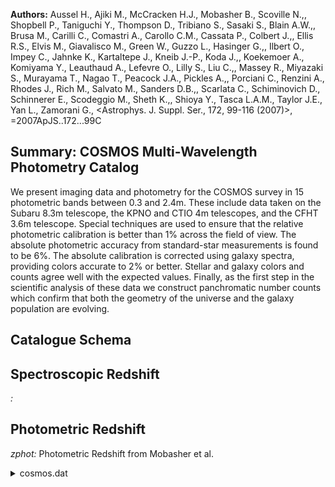 **Authors:** Aussel H., Ajiki M., McCracken H.J., Mobasher B., Scoville N.,, Shopbell P., Taniguchi Y., Thompson D., Tribiano S., Sasaki S., Blain A.W.,, Brusa M., Carilli C., Comastri A., Carollo C.M., Cassata P., Colbert J.,, Ellis R.S., Elvis M., Giavalisco M., Green W., Guzzo L., Hasinger G.,, Ilbert O., Impey C., Jahnke K., Kartaltepe J., Kneib J.-P., Koda J.,, Koekemoer A., Komiyama Y., Leauthaud A., Lefevre O., Lilly S., Liu C.,, Massey R., Miyazaki S., Murayama T., Nagao T., Peacock J.A., Pickles A.,, Porciani C., Renzini A., Rhodes J., Rich M., Salvato M., Sanders D.B.,, Scarlata C., Schiminovich D., Schinnerer E., Scodeggio M., Sheth K.,, Shioya Y., Tasca L.A.M., Taylor J.E., Yan L., Zamorani G., <Astrophys. J. Suppl. Ser., 172, 99-116 (2007)>, =2007ApJS..172...99C

## Summary: COSMOS Multi-Wavelength Photometry Catalog 

We present imaging data and photometry for the COSMOS survey in 15 photometric bands between 0.3 and 2.4m. These include data taken on the Subaru 8.3m telescope, the KPNO and CTIO 4m telescopes, and the CFHT 3.6m telescope. Special techniques are used to ensure that the relative photometric calibration is better than 1% across the field of view. The absolute photometric accuracy from standard-star measurements is found to be 6%. The absolute calibration is corrected using galaxy spectra, providing colors accurate to 2% or better. Stellar and galaxy colors and counts agree well with the expected values. Finally, as the first step in the scientific analysis of these data we construct panchromatic number counts which confirm that both the geometry of the universe and the galaxy population are evolving.

## Catalogue Schema


## Spectroscopic Redshift 
 
*:*  
 

## Photometric Redshift 
 
*zphot:* Photometric Redshift from Mobasher et al. 
 
<details>
<summary>cosmos.dat</summary>

| Bytes   | Format   | Units     | Label   | Explanations                                    |
|:--------|:---------|:----------|:--------|:------------------------------------------------|
| 1- 7    | I7       | ---       | COSMOS  | Unique identification number of each source     |
| 9- 11   | I3       | ---       | Image   | [1/144] Which of the 144 sub-image tiles        |
| 13- 21  | F9.5     | deg       | RAdeg   | Right Ascension in decimal degrees (J2000.0)    |
| 22- 30  | F9.5     | deg       | DEdeg   | Declination in decimal degrees (J2000.0)        |
| 32- 39  | F8.3     | pix       | Xpix    | X pixel position on the sub-image tile          |
| 41- 48  | F8.3     | pix       | Ypix    | Y pixel position on the sub-image tile          |
| 50- 55  | F6.2     | pix       | ifwhm   | ?=-99 FWHM measured on the detection image      |
| 57- 68  | F12.6    | uJy       | imax    | ?=-99 Peak flux measured on the detection       |
| 70- 75  | F6.2     | ---       | istar   | ?=-99 SExtractor stellarity parameter measured  |
| 77- 84  | F8.4     | mag       | imagA   | ?=-99 Total i-band magnitude measured on the    |
| 86- 93  | F8.4     | mag       | dmag3   | ?=-99 Offset between 3" aperture magnitudes     |
| 95- 96  | I2       | ---       | n_imagA | [-1/2] Flag indicating which image the total    |
| 98-105  | F8.4     | mag       | umag    | ?=-99. CFHT u* AB magnitude (8)                 |
| 107-114 | F8.4     | mag       | e_umag  | ?=-99. 1 Sigma error on CFHT umag (9)           |
| 116-123 | F8.4     | mag       | Bmag    | ?=-99. Subaru Bj AB magnitude (8)               |
| 125-132 | F8.4     | mag       | e_Bmag  | ?=-99. 1 Sigma error on Subaru Bmag (9)         |
| 134-141 | F8.4     | mag       | Vmag    | ?=-99. Subaru Vj AB magnitude (8)               |
| 143-150 | F8.4     | mag       | e_Vmag  | ?=-99. 1 Sigma error on Subaru Vmag (9)         |
| 152-159 | F8.4     | mag       | gmag    | ?=-99. Subaru g+ AB magnitude (8)               |
| 161-168 | F8.4     | mag       | e_gmag  | ?=-99. 1 Sigma error on Subaru gmag (9)         |
| 170-177 | F8.4     | mag       | rmag    | ?=-99. Subaru r+ AB magnitude (8)               |
| 179-186 | F8.4     | mag       | e_rmag  | ?=-99. 1 Sigma error on Subaru rmag (9)         |
| 188-195 | F8.4     | mag       | imag    | ?=-99. Subaru i+ AB magnitude (8)               |
| 197-204 | F8.4     | mag       | e_imag  | ?=-99. 1 Sigma error on Subaru imag (9)         |
| 206-213 | F8.4     | mag       | zmag    | ?=-99. Subaru z+ AB magnitude (8)               |
| 215-222 | F8.4     | mag       | e_zmag  | ?=-99. 1 Sigma error on Subaru zmag (9)         |
| 224-231 | F8.4     | mag       | Kmag    | ?=-99. CTIO/KPNO Ks AB magnitude (8)            |
| 233-240 | F8.4     | mag       | e_Kmag  | ?=-99. 1 Sigma error on CTIO/KPNO Kmag (9)      |
| 242-249 | F8.4     | mag       | iCFHT   | ?=-99. CFHT i* AB magnitude (8)                 |
| 251-258 | F8.4     | mag       | e_iCFHT | ?=-99. 1 Sigma error on CFHT imag (9)           |
| 260-267 | F8.4     | mag       | uSDSS   | ?=-99. SDSS u AB magnitude (8)                  |
| 269-276 | F8.4     | mag       | e_uSDSS | ?=-99. 1 Sigma error on SDSS umag (9)           |
| 278-285 | F8.4     | mag       | gSDSS   | ?=-99. SDSS g AB magnitude (8)                  |
| 287-294 | F8.4     | mag       | e_gSDSS | ?=-99. 1 Sigma error on SDSS gmag (9)           |
| 296-303 | F8.4     | mag       | rSDSS   | ?=-99. SDSS r AB magnitude (8)                  |
| 305-312 | F8.4     | mag       | e_rSDSS | ?=-99. 1 Sigma error on SDSS rmag (9)           |
| 314-321 | F8.4     | mag       | iSDSS   | ?=-99. SDSS i AB magnitude (8)                  |
| 323-330 | F8.4     | mag       | e_iSDSS | ?=-99. 1 Sigma error on SDSS imag (9)           |
| 332-339 | F8.4     | mag       | zSDSS   | ?=-99. SDSS z AB magnitude (8)                  |
| 341-348 | F8.4     | mag       | e_zSDSS | ?=-99. 1 Sigma error on SDSS zmag (9)           |
| 350-357 | F8.4     | mag       | F814W   | ?=-99. HST F814W magnitude (8)                  |
| 359-366 | F8.4     | mag       | e_F814W | ?=-99. 1 Sigma error on HST F814W mag (9)       |
| 368-375 | F8.4     | mag       | NB816   | ?=-99. Subaru NB816 magnitude (8)               |
| 377-384 | F8.4     | mag       | e_NB816 | ?=-99. 1 Sigma error on Subaru NB816 mag (9)    |
| 386-393 | F8.6     | mag       | E(B-V)  | E(B-V) for this object position from            |
| 395-398 | F4.2     | ---       | zphot   | Photometric Redshift from Mobasher et al.       |
| 400-403 | F4.2     | ---       | z68min  | Minimum photometric redshift at 68% probability |
| 405-408 | F4.2     | ---       | z68max  | Maximum photometric redshift at 68% probability |
| 410-413 | F4.2     | ---       | z95min  | Minimum photometric redshift at 95% probability |
| 415-418 | F4.2     | ---       | z95max  | Maximum photometric redshift at 95% probability |
| 420-423 | F4.2     | ---       | Tphot   | [1/6] Photometric type of the object (2)        |
| 425-428 | F4.2     | mag       | Rphot   | ?=0 Intrinsic e(B-V) of the object estimated    |
| 430-435 | F6.2     | ---       | Chi2    | Chi-square of best fit redshift and             |
| 437-438 | I2       | ---       | Nf      | Number of filters used for in the               |
| 440-447 | F8.3     | mag       | VMAG    | Absolute V band AB magnitude                    |
| 449-453 | F5.3     | ---       | D95     | D95 parameter (4)                               |
| 455-461 | F7.3     | [solMass] | logMass | Log base 10 of the stellar mass (3)             |
| 463     | I1       | ---       | Star    | [0/1] Star flag based on color and              |
| 465     | I1       | ---       | BMask   | Bj image mask (6)                               |
| 467     | I1       | ---       | VMask   | Vj image mask (6)                               |
| 469     | I1       | ---       | iMask   | i+ image mask (6)                               |
| 471     | I1       | ---       | zMask   | z+ image mask (6)                               |
| 473     | I1       | ---       | blFlag  | [0/1] de-blended or false detection (7)         |
| 1       | =        | Subaru    | i+      | 2 = CFHT i*                                     |
| 1       | =        | No        | valid   | total magnitude                                 |

**Note**: Flag for the total magnitude measurement as follows:
      1 = Subaru i+
      2 = CFHT i*
     -1 = No valid total magnitude

</details>
